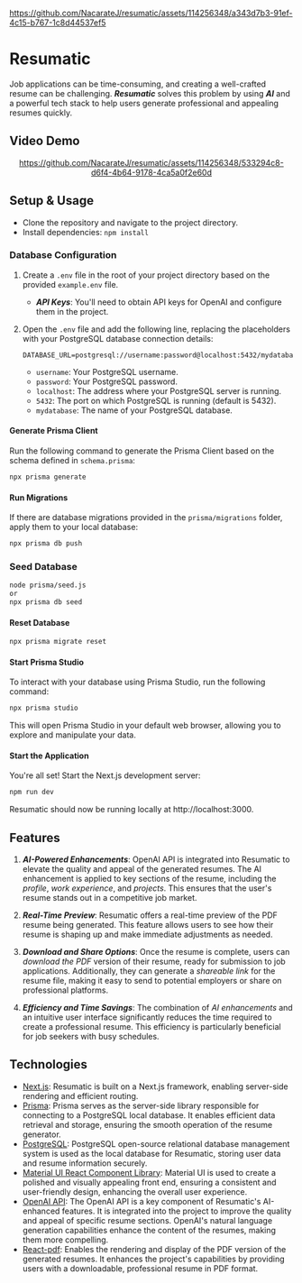 
https://github.com/NacarateJ/resumatic/assets/114256348/a343d7b3-91ef-4c15-b767-1c8d44537ef5
# Resumatic

Job applications can be time-consuming, and creating a well-crafted resume can be challenging. ***Resumatic*** solves this problem by using ***AI*** and a powerful tech stack to help users generate professional and appealing resumes quickly.

## Video Demo

<div align="center">

https://github.com/NacarateJ/resumatic/assets/114256348/533294c8-d6f4-4b64-9178-4ca5a0f2e60d

<div/>

<div align="left">
 
## Setup & Usage
- Clone the repository and navigate to the project directory.
- Install dependencies: `npm install`

### Database Configuration

1. Create a `.env` file in the root of your project directory based on the provided `example.env` file.
   - ***API Keys***: You'll need to obtain API keys for OpenAI and configure them in the project.

2. Open the `.env` file and add the following line, replacing the placeholders with your PostgreSQL database connection details:

   ```env
   DATABASE_URL=postgresql://username:password@localhost:5432/mydatabase
   ```

   - `username`: Your PostgreSQL username.
   - `password`: Your PostgreSQL password.
   - `localhost`: The address where your PostgreSQL server is running.
   - `5432`: The port on which PostgreSQL is running (default is 5432).
   - `mydatabase`: The name of your PostgreSQL database.

#### Generate Prisma Client

Run the following command to generate the Prisma Client based on the schema defined in `schema.prisma`:

```bash
npx prisma generate
```

#### Run Migrations

If there are database migrations provided in the `prisma/migrations` folder, apply them to your local database:

```bash
npx prisma db push
```

### Seed Database

```bash
node prisma/seed.js
or
npx prisma db seed
```

#### Reset Database

```bash
npx prisma migrate reset
```

#### Start Prisma Studio

To interact with your database using Prisma Studio, run the following command:

```bash
npx prisma studio
```

This will open Prisma Studio in your default web browser, allowing you to explore and manipulate your data.

#### Start the Application

You're all set! Start the Next.js development server:

```bash
npm run dev
```

Resumatic should now be running locally at http://localhost:3000.

## Features
1. ***AI-Powered Enhancements***: OpenAI API is integrated into Resumatic to elevate the quality and appeal of the generated resumes. The AI enhancement is applied to key sections of the resume, including the *profile*, *work experience*, and *projects*. This ensures that the user's resume stands out in a competitive job market.

2. ***Real-Time Preview***: Resumatic offers a real-time preview of the PDF resume being generated. This feature allows users to see how their resume is shaping up and make immediate adjustments as needed.

3. ***Download and Share Options***: Once the resume is complete, users can *download the PDF* version of their resume, ready for submission to job applications. Additionally, they can generate a *shareable link* for the resume file, making it easy to send to potential employers or share on professional platforms.

4. ***Efficiency and Time Savings***: The combination of *AI enhancements* and an intuitive user interface significantly reduces the time required to create a professional resume. This efficiency is particularly beneficial for job seekers with busy schedules.

## Technologies
- [Next.js](https://nextjs.org/): Resumatic is built on a Next.js framework, enabling server-side rendering and efficient routing. 
- [Prisma](https://www.prisma.io/): Prisma serves as the server-side library responsible for connecting to a PostgreSQL local database. It enables efficient data retrieval and storage, ensuring the smooth operation of the resume generator.
- [PostgreSQL](https://www.postgresql.org/): PostgreSQL open-source relational database management system is used as the local database for Resumatic, storing user data and resume information securely.
- [Material UI React Component Library](https://mui.com/material-ui/): Material UI is used to create a polished and visually appealing front end, ensuring a consistent and user-friendly design, enhancing the overall user experience.
- [OpenAI API](https://platform.openai.com/docs/introduction): The OpenAI API is a key component of Resumatic's AI-enhanced features. It is integrated into the project to improve the quality and appeal of specific resume sections. OpenAI's natural language generation capabilities enhance the content of the resumes, making them more compelling.
- [React-pdf](https://react-pdf.org/): Enables the rendering and display of the PDF version of the generated resumes. It enhances the project's capabilities by providing users with a downloadable, professional resume in PDF format.
<div/>
